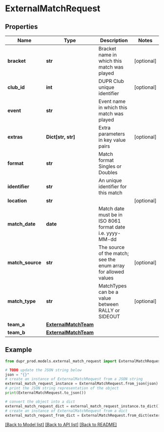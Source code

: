# ExternalMatchRequest


## Properties

Name | Type | Description | Notes
------------ | ------------- | ------------- | -------------
**bracket** | **str** | Bracket name in which this match was played | [optional] 
**club_id** | **int** | DUPR Club unique identifier | [optional] 
**event** | **str** | Event name in which this match was played | 
**extras** | **Dict[str, str]** | Extra parameters in key value pairs | [optional] 
**format** | **str** | Match format Singles or Doubles | 
**identifier** | **str** | An unique identifier for this match | 
**location** | **str** |  | [optional] 
**match_date** | **date** | Match date must be in ISO 8061 format date i.e. yyyy-MM-dd | 
**match_source** | **str** | The source of the match; see the enum array for allowed values | [optional] 
**match_type** | **str** | MatchTypes can be a value between RALLY or SIDEOUT | [optional] 
**team_a** | [**ExternalMatchTeam**](ExternalMatchTeam.md) |  | 
**team_b** | [**ExternalMatchTeam**](ExternalMatchTeam.md) |  | 

## Example

```python
from dupr_prod.models.external_match_request import ExternalMatchRequest

# TODO update the JSON string below
json = "{}"
# create an instance of ExternalMatchRequest from a JSON string
external_match_request_instance = ExternalMatchRequest.from_json(json)
# print the JSON string representation of the object
print(ExternalMatchRequest.to_json())

# convert the object into a dict
external_match_request_dict = external_match_request_instance.to_dict()
# create an instance of ExternalMatchRequest from a dict
external_match_request_from_dict = ExternalMatchRequest.from_dict(external_match_request_dict)
```
[[Back to Model list]](../README.md#documentation-for-models) [[Back to API list]](../README.md#documentation-for-api-endpoints) [[Back to README]](../README.md)


